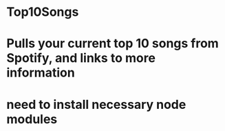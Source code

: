 # Top10Songs
# Pulls your current top 10 songs from Spotify, and links to more information
# need to install necessary node modules
